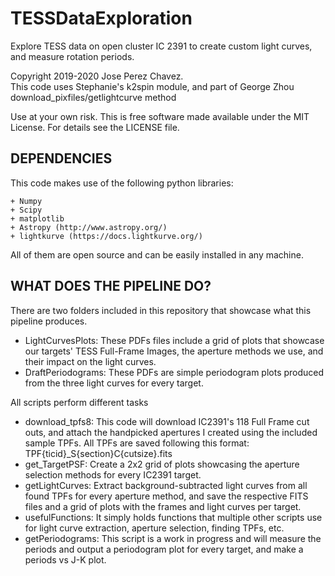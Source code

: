 # TESSDataExploration
Explore TESS data on open cluster IC 2391 to create custom light curves, and measure rotation periods.

Copyright 2019-2020 Jose Perez Chavez.   
This code uses Stephanie's k2spin module, and part of George Zhou download_pixfiles/getlightcurve method

Use at your own risk. This is free software made available under the MIT License. For details see the LICENSE file.

DEPENDENCIES
------------

This code makes use of the following python libraries:
    
    + Numpy
    + Scipy
    + matplotlib
    + Astropy (http://www.astropy.org/)
    + lightkurve (https://docs.lightkurve.org/)

All of them are open source and can be easily installed in any machine. 

WHAT DOES THE PIPELINE DO?
---------------------------

There are two folders included in this repository that showcase what this pipeline produces. 

- LightCurvesPlots: These PDFs files include a grid of plots that showcase our targets' TESS Full-Frame Images, the 
aperture methods we use, and their impact on the light curves.
- DraftPeriodograms: These PDFs are simple periodogram plots produced from the three light curves for every target.

All scripts perform different tasks
  - download_tpfs8: This code will download IC2391's 118 Full Frame cut outs, and attach the handpicked apertures
  I created using the included sample TPFs. All TPFs are saved following this format: 
  TPF{ticid}_S{section}C{cutsize}.fits
  - get_TargetPSF: Create a 2x2 grid of plots showcasing the aperture selection methods for every IC2391 target.
  - getLightCurves: Extract background-subtracted light curves from all found TPFs for every aperture method, and 
  save the respective FITS files and a grid of plots with the frames and light curves per target.
  - usefulFunctions: It simply holds functions that multiple other scripts use for light curve extraction, 
  aperture selection, finding TPFs, etc.
  - getPeriodograms: This script is a work in progress and will measure the periods and output a 
  periodogram plot for every target, and make a periods vs J-K plot.
  
